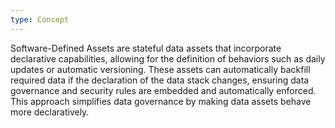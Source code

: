 ```yaml
---
type: Concept
---
```


Software-Defined Assets are stateful data assets that incorporate declarative capabilities, allowing for the definition of behaviors such as daily updates or automatic versioning. These assets can automatically backfill required data if the declaration of the data stack changes, ensuring data governance and security rules are embedded and automatically enforced. This approach simplifies data governance by making data assets behave more declaratively.